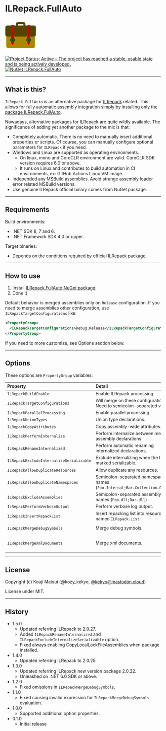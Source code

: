 # ILRepack.FullAuto

![ILRepack.FullAuto](Images/ILRepack.FullAuto.100.png)

[![Project Status: Active – The project has reached a stable, usable state and is being actively developed.](https://www.repostatus.org/badges/latest/active.svg)](https://www.repostatus.org/#active)
[![NuGet ILRepack.FullAuto](https://img.shields.io/nuget/v/ILRepack.FullAuto.svg?style=flat)](https://www.nuget.org/packages/ILRepack.FullAuto)

----

## What is this?

`ILRepack.FullAuto` is an alternative package for [ILRepack](https://github.com/gluck/il-repack) related.
This allows for fully automatic assembly integration simply by installing [only the package ILRepack.FullAuto](https://www.nuget.org/packages/ILRepack.FullAuto).

Nowadays, alternative packages for ILRepack are quite wildly available.
The significance of adding yet another package to the mix is that:

* Completely automatic. There is no need to manually insert additional properties or scripts.
  Of course, you can manually configure optional parameters for `ILRepack` if you need.
* Windows and Linux are supported as operating environments.
  * On linux, mono and CoreCLR environment are valid. CoreCLR SDK version requires 6.0 or above.
  * It runs on Linux and contributes to build automation in CI environments, ex: GitHub Actions Linux VM image.
* Independed any MSBuild assemblies.
  Avoid strange assembly loader error related MSBuild versions.
* Use genuine ILRepack official binary comes from NuGet package.

----

## Requirements

Build environments:

* .NET SDK 8, 7 and 6.
* .NET Framework SDK 4.0 or upper.

Target binaries:

* Depends on the conditions required by official ILRepack package.

----

## How to use

1. Install [ILRepack.FullAuto NuGet package](https://www.nuget.org/packages/ILRepack.FullAuto).
2. Done :)

Default behavior is merged assemblies only on `Release` configuration.
If you need to merge assemblies other configuration, use `ILRepackTargetConfigurations` like:

```xml
<PropertyGroup>
  <ILRepackTargetConfigurations>Debug;Release</ILRepackTargetConfigurations>
</PropertyGroup>
```

If you need to more customize, see Options section below.

----

## Options

These options are `PropertyGroup` variables:

|Property|Detail|Default|
|:----|:----|:----|
|`ILRepackBuildEnable`|Enable ILRepack processing.|`True`|
|`ILRepackTargetConfigurations`|Will merge on these configuration. Need to semicolon-separated values.|`Release`|
|`ILRepackParallelProcessing`|Enable parallel processing.|`True`|
|`ILRepackUnionTypes`|Union type declarations.|`True`|
|`ILRepackCopyAttributes`|Copy assembly-wide attributes.|`False`|
|`ILRepackPerformInternalize`|Perform internalize between merged assembly declarations.|`True`|
|`ILRepackRenameInternalized`|Perform automatic renaming internalized declarations.|`False`|
|`ILRepackExcludeInternalizeSerializable`|Exclude internalizing when the type is marked serializable.|`False`|
|`ILRepackAllowDuplicateResources`|Allow duplicate any resources.|`True`|
|`ILRepackAllowDuplicateNamespaces`|Semicolon-separated namespace names (`Foo.Internal;Bar.Collection.Generic`)|(Empty)|
|`ILRepackExcludeAssemblies`|Semicolon-separated assembly file names (`Foo.dll;Bar.dll`)|(Empty)|
|`ILRepackPerformVerboseOutput`|Perform verbose log output.|`False`|
|`ILRepackInsertRepackList`|Insert repacking list into resource named `ILRepack.List`.|`False`|
|`ILRepackMergeDebugSymbols`|Merge debug symbols.|(Refer `DebugSymbols` property)|
|`ILRepackMergeXmlDocuments`|Merge xml documents.|(Refer `GenerateDocumentationFile` property)|

----

## License

Copyright (c) Kouji Matsui (@kozy_kekyo, @kekyo@mastodon.cloud)

License under MIT.

----

## History

* 1.5.0
  * Updated referring ILRepack to 2.0.27.
  * Added `ILRepackRenameInternalized` and `ILRepackExcludeInternalizeSerializable` option.
  * Fixed always enabling CopyLocalLockFileAssemblies when package installed.
* 1.4.0
  * Updated referring ILRepack to 2.0.25.
* 1.3.0
  * Updated referring ILRepack new version package 2.0.22.
  * Unleashed on .NET 6.0 SDK or above.
* 1.2.0
  * Fixed omissions in `ILRepackMergeDebugSymbols`.
* 1.1.0
  * Fixed causing invalid expression for `ILRepackMergeDebugSymbols` evaluation.
* 1.0.0
  * Supported additional option properties.
* 0.1.0
  * Initial release
